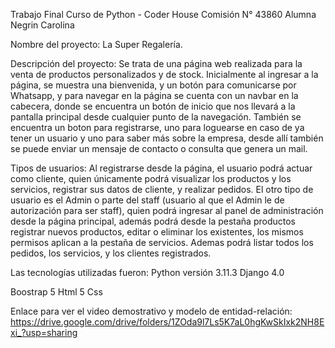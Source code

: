 Trabajo Final Curso de Python - Coder House
Comisión N° 43860
Alumna Negrin Carolina

Nombre del proyecto: La Super Regalería.

Descripción del proyecto:
Se trata de una página web realizada para la venta de productos personalizados y de stock.
Inicialmente al ingresar a la página, se muestra una bienvenida, y un botón para comunicarse por Whatsapp, y para navegar en la página se cuenta con un navbar en la cabecera, donde se encuentra un botón de inicio que nos llevará a la pantalla principal desde cualquier punto de la navegación. También se encuentra un boton para registrarse, uno para loguearse en caso de ya tener un usuario y uno para saber más sobre la empresa, desde allí también se puede enviar un mensaje de contacto o consulta que genera un mail.

Tipos de usuarios:
Al registrarse desde la página, el usuario podrá actuar como cliente, quien únicamente podrá visualizar los productos y los servicios, registrar sus datos de cliente, y realizar pedidos.
El otro tipo de usuario es el Admin o parte del staff (usuario al que el Admin le de autorización para ser staff), quien podrá ingresar al panel de administración desde la página principal, además podrá desde la pestaña productos registrar nuevos productos, editar o eliminar los existentes, los mismos permisos aplican a la pestaña de servicios. Ademas podrá listar todos los pedidos, los servicios, y los clientes registrados.

Las tecnologías utilizadas fueron:
Python versión 3.11.3
Django 4.0

Boostrap 5
Html 5
Css

Enlace para ver el video demostrativo y modelo de entidad-relación:
https://drive.google.com/drive/folders/1ZOda9l7Ls5K7aL0hgKwSkIxk2NH8Exi_?usp=sharing



